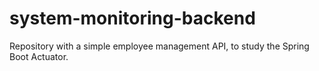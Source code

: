 # system-monitoring-backend
 Repository with a simple employee management API, to study the Spring Boot Actuator.
